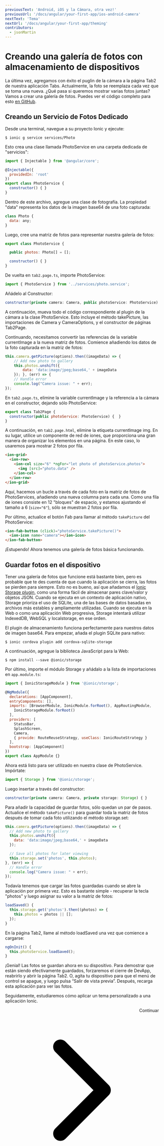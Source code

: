 ```yaml
---
previousText: 'Android, iOS y la Cámara, otra vez!'
previousUrl: '/docs/angular/your-first-app/ios-android-camera'
nextText: 'Tema'
nextUrl: '/docs/angular/your-first-app/theming'
contributors:
  - jsonMartin
---
```


# Creando una galería de fotos con almacenamiento de dispositivos

La última vez, agregamos con éxito el puglin de la cámara a la página Tab2 de nuestra aplicación Tabs. Actualmente, la foto se reemplaza cada vez que se toma una nueva. ¿Qué pasa si queremos mostrar varias fotos juntas? Vamos a crear una galería de fotos. Puedes ver el código completo para esto [en GitHub](https://github.com/ionic-team/photo-gallery-tutorial-ionic4).

## Creando un Servicio de Fotos Dedicado

Desde una terminal, navegue a su proyecto Ionic y ejecute:

```shell
$ ionic g service services/Photo
```

Esto crea una clase llamada PhotoService en una carpeta dedicada de "servicios":

```Javascript
import { Injectable } from '@angular/core';

@Injectable({
  providedIn: 'root'
})
export class PhotoService {
  constructor() { }
}
```

Dentro de este archivo, agregue una clase de fotografía. La propiedad "data" representa los datos de la imagen base64 de una foto capturada:

```Javascript
class Photo {
  data: any;
}
```

Luego, cree una matriz de fotos para representar nuestra galería de fotos:

```Javascript
export class PhotoService {

  public photos: Photo[] = [];

  constructor() { }
}
```

De vuelta en `tab2.page.ts`, importe PhotoService:

```Javascript
import { PhotoService } from '../services/photo.service';
```

Añádelo al Constructor:

```Javascript
constructor(private camera: Camera, public photoService: PhotoService) {  }
```

A continuación, mueva todo el código correspondiente al plugin de la cámara a la clase PhotoService. Esto incluye el método takePicture, las importaciones de Camera y CameraOptions, y el constructor de páginas Tab2Page.

Continuando, necesitamos convertir las referencias de la variable currentImage a la nueva matriz de fotos. Comience añadiendo los datos de la foto capturada en la matriz de fotos:

```Javascript
this.camera.getPicture(options).then((imageData) => {
    // Add new photo to gallery
    this.photos.unshift({
        data: 'data:image/jpeg;base64,' + imageData
    }); }, (err) => {
    // Handle error
    console.log("Camera issue: " + err);
});
```

En `tab2.page.ts`, elimine la variable currentImage y la referencia a la cámara en el constructor, dejando sólo PhotoService:

```Javascript
export class Tab2Page {
  constructor(public photoService: PhotoService) {  }
}
```

A continuación, en `tab2.page.html`, elimine la etiqueta currentImage img. En su lugar, utilice un componente de red de iones, que proporciona una gran manera de organizar los elementos en una página. En este caso, lo usaremos para mostrar 2 fotos por fila.

```html
<ion-grid>
  <ion-row>
    <ion-col size="6" *ngFor="let photo of photoService.photos">
      <img [src]="photo.data" />
    </ion-col>
  </ion-row>
</ion-grid>
```

Aquí, hacemos un bucle a través de cada foto en la matriz de fotos de PhotoServices, añadiendo una nueva columna para cada una. Como una fila de iones consiste en 12 "bloques" de espacio, y estamos ajustando el tamaño a 6 (`size="6"`), sólo se muestran 2 fotos por fila.

Por último, actualice el botón Fab para llamar al método `takePicture` del PhotoService:

```Html
<ion-fab-button (click)="photoService.takePicture()">
  <ion-icon name="camera"></ion-icon>
</ion-fab-button>
```

¡Estupendo! Ahora tenemos una galería de fotos básica funcionando.

## Guardar fotos en el dispositivo

Tener una galería de fotos que funcione está bastante bien, pero es probable que te des cuenta de que cuando la aplicación se cierra, las fotos se pierden para siempre. Esto no es bueno, así que añadamos el [Ionic Storage plugin](https://ionicframework.com/docs/storage/), como una forma fácil de almacenar pares clave/valor y objetos JSON. Cuando se ejecuta en un contexto de aplicación nativo, Storage prioriza el uso de SQLite, una de las bases de datos basadas en archivos más estables y ampliamente utilizadas. Cuando se ejecuta en la Web o como una aplicación Web progresiva, Storage intentará utilizar IndexedDB, WebSQL y localstorage, en ese orden.

El plugin de almacenamiento funciona perfectamente para nuestros datos de imagen base64. Para empezar, añada el plugin SQLite para nativo:

```shell
$ ionic cordova plugin add cordova-sqlite-storage
```

A continuación, agregue la biblioteca JavaScript para la Web:

```shell
$ npm install --save @ionic/storage
```

Por último, importe el módulo Storage y añádalo a la lista de importaciones en `app.module.ts`:

```Javascript
import { IonicStorageModule } from '@ionic/storage';

@NgModule({
  declarations: [AppComponent],
  entryComponents: [],
  imports: [BrowserModule, IonicModule.forRoot(), AppRoutingModule,
    IonicStorageModule.forRoot()
  ],
  providers: [
    StatusBar,
    SplashScreen,
    Camera,
    { provide: RouteReuseStrategy, useClass: IonicRouteStrategy }
  ],
  bootstrap: [AppComponent]
})
export class AppModule {}
```

Ahora está listo para ser utilizado en nuestra clase de PhotoService. Impórtate:

```Javascript
import { Storage } from '@ionic/storage';
```

Luego insertar a través del constructor:

```Javascript
constructor(private camera: Camera, private storage: Storage) { }
```

Para añadir la capacidad de guardar fotos, sólo quedan un par de pasos. Actualice el método `takePicture()` para guardar toda la matriz de fotos después de tomar cada foto utilizando el método storage.set:

```Javascript
this.camera.getPicture(options).then((imageData) => {
  // Add new photo to gallery
  this.photos.unshift({
    data: 'data:image/jpeg;base64,' + imageData
  });

  // Save all photos for later viewing
  this.storage.set('photos', this.photos);
}, (err) => {
  // Handle error
  console.log("Camera issue: " + err);
});
```

Todavía tenemos que cargar las fotos guardadas cuando se abre la aplicación por primera vez. Esto es bastante simple - recuperar la tecla "photos" y luego asignar su valor a la matriz de fotos:

```Javascript
loadSaved() {
  this.storage.get('photos').then((photos) => {
    this.photos = photos || [];
  });
}
```

En la página Tab2, llame al método loadSaved una vez que comience a cargarse:

```Javascript
ngOnInit() {
  this.photoService.loadSaved();
}
```

¡Genial! Las fotos se guardan ahora en su dispositivo. Para demostrar que están siendo efectivamente guardados, forzaremos el cierre de DevApp, reabrirlo y abrir la página Tab2. O, agita tu dispositivo para que el menú de control se apague, y luego pulsa “Salir de vista previa”. Después, recarga esta aplicación para ver las fotos.

Seguidamente, estudiaremos cómo aplicar un tema personalizado a una aplicación Ionic.

<div style="text-align:right;">
  <docs-button href="/docs/angular/your-first-app/theming">Continuar <svg viewBox="0 0 512 512"><path d="M294.1 256L167 129c-9.4-9.4-9.4-24.6 0-33.9s24.6-9.3 34 0L345 239c9.1 9.1 9.3 23.7.7 33.1L201.1 417c-4.7 4.7-10.9 7-17 7s-12.3-2.3-17-7c-9.4-9.4-9.4-24.6 0-33.9l127-127.1z"></path></svg></docs-button>
</div>
